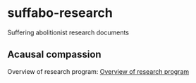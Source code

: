 # suffabo-research
Suffering abolitionist research documents

## Acausal compassion 

Overview of research program: [Overview of research program](acausal-compassion/overview.md)
